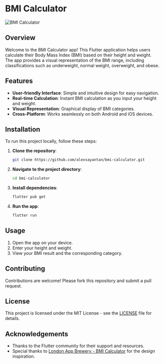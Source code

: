 # BMI Calculator

![BMI Calculator](https://tse4.mm.bing.net/th?id=OIG3.KecL23YyQ8tPrsmsURyM&pid=ImgGn)

## Overview

Welcome to the BMI Calculator app! This Flutter application helps users calculate their Body Mass Index (BMI) based on their height and weight. The app provides a visual representation of the BMI range, including classifications such as underweight, normal weight, overweight, and obese.

## Features

- **User-friendly Interface**: Simple and intuitive design for easy navigation.
- **Real-time Calculation**: Instant BMI calculation as you input your height and weight.
- **Visual Representation**: Graphical display of BMI categories.
- **Cross-Platform**: Works seamlessly on both Android and iOS devices.

## Installation

To run this project locally, follow these steps:

1. **Clone the repository**:
   ```bash
   git clone https://github.com/alexsayantan/bmi-calculator.git
   ```

2. **Navigate to the project directory**:
   ```bash
   cd bmi-calculator
   ```

3. **Install dependencies**:
   ```bash
   flutter pub get
   ```

4. **Run the app**:
   ```bash
   flutter run
   ```

## Usage

1. Open the app on your device.
2. Enter your height and weight.
3. View your BMI result and the corresponding category.

## Contributing

Contributions are welcome! Please fork this repository and submit a pull request.

## License

This project is licensed under the MIT License - see the [LICENSE](https://github.com/git/git-scm.com/blob/main/MIT-LICENSE.txt) file for details.

## Acknowledgements

- Thanks to the Flutter community for their support and resources.
- Special thanks to [London App Brewery - BMI Calculator](https://www.appbrewery.co/courses/flutter-development-bootcamp-with-dart/lectures/9988785) for the design inspiration.

